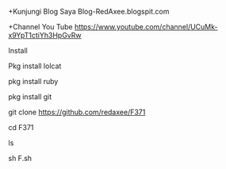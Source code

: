 +Kunjungi Blog Saya
 Blog-RedAxee.blogspit.com
 
 
+Channel You Tube 
 https://www.youtube.com/channel/UCuMk-x9YpT1ctiYh3HpGvRw



Install

 Pkg install lolcat
 
 
 pkg install ruby


 pkg install git
 
 git clone https://github.com/redaxee/F371
 
 
 cd F371
 
 
 ls
 
 
 sh F.sh




